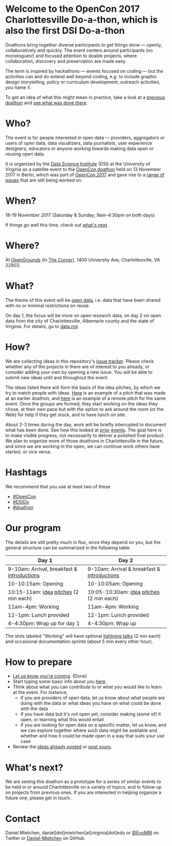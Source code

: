 # Welcome to the OpenCon 2017 Charlottesville Do-a-thon, which is also the first DSI Do-a-thon
              
Doathons bring together diverse participants to get things done &mdash; openly, collaboratively and quickly. The event centers around participants (no monologues!) and focused attention to doable projects, where collaboration, discovery and preservation are made easy. 

The term is inspired by hackathons &mdash; events focused on coding &mdash; but the activities can and do extend well beyond coding, e.g. to include graphic design storytelling, policy or curriculum development, outreach activities, you name it.

To get an idea of what this might mean in practice, take a look at a [previous doathon](https://github.com/sparcopen/open-research-doathon) and [see what was done there](https://github.com/sparcopen/Open-Research-doathon/issues?utf8=%E2%9C%93&q=is%3Aissue).

# Who?

The event is for people interested in open data &mdash; providers, aggregators or users of open data, data visualizers, data journalists, user experience designers, educators or anyone working towards making data open or reusing open data.

It is organized by the [Data Science Institute](http://dsi.virginia.edu/) (DSI) at the University of Virginia as a satellite event to the [OpenCon doathon](http://doathon.opencon2017.org/) held on 13 November 2017 in Berlin, which was part of [OpenCon 2017](http://opencon2017.org/) and gave rise to a [range of issues](https://github.com/sparcopen/doathon/issues?q=is%3Aissue+is%3Aopen+sort%3Aupdated-desc) that are still being worked on.

# When?

18-19 November 2017 (Saturday & Sunday; 9am-4:30pm on both days)

If things go well this time, check out [what's next](https://github.com/UVA-DSI/2017-doathon/blob/master/README.md#whats-next).

# Where?

At [OpenGrounds](https://opengrounds.virginia.edu/) (in [The Corner](https://www.openstreetmap.org/#map=20/38.03405/-78.49981)), 1400 University Ave, Charlottesville, VA 22903.

# What?

The theme of this event will be [open data](https://en.wikipedia.org/wiki/Open_data), i.e. data that have been shared with no or minimal restrictions on reuse. 

On day 1, the focus will be more on open research data, on day 2 on open data from the city of Charlottesville, Albemarle county and the state of Virginia. For details, go to [data.md](data.md).

# How?

We are collecting ideas in this repository's [issue tracker](https://github.com/UVA-DSI/2017-doathon/issues?q=is%3Aissue+is%3Aopen+label%3Aidea). Please check whether any of the projects in there are of interest to you already, or consider adding your own by opening a new issue. You will be able to submit new ideas until and throughout the event.

The ideas listed there will form the basis of the idea pitches, by which we try to match people with ideas. [Here](https://twitter.com/OKFN/status/838011416598700033) is an example of a pitch that was made at an earlier doathon, and [here](https://www.youtube.com/watch?v=UMR7N193uM8) is an example of a remote pitch for the same event. Once the groups are formed, they start working on the ideas they chose, at their own pace but with the option to ask around the room (or the Web) for help if they get stuck, and to have lunch on site.

About 2-3 times during the day, work will be briefly interrupted to document what has been done. See how this looked at [prior](https://github.com/sparcopen/doathon/issues) [events](https://github.com/sparcopen/open-research-doathon/issues). The goal here is to make visible progress, not necessarily to deliver a polished final product. We plan to organize more of those doathons in Charlottesville in the future, and since we are working in the open, we can continue work others have started, or vice versa.

# Hashtags

We recommend that you use at least two of these
* [#OpenCon](https://twitter.com/hashtag/OpenCon)
* [#DSIDo](https://twitter.com/hashtag/DSIDo)
* [#doathon](https://twitter.com/hashtag/doathon)

# Our program

The details are still pretty much in flux, since they depend on you, but the general structure can be summarized in the following table.

| Day 1                                          | Day 2                                            |
|------------------------------------------------|--------------------------------------------------|
| 9-10am: Arrival, breakfast & [introductions](https://docs.google.com/document/d/13IJTpte7IdbCjkNMcVPy5KMP8eKiYAcSVXQzNbfwu_M/edit)    | 9-10am: Arrival & breakfast & [introductions](https://docs.google.com/document/d/13IJTpte7IdbCjkNMcVPy5KMP8eKiYAcSVXQzNbfwu_M/edit)      |
| 10-10:15am: Opening                            | 10-10:05am: Opening                              |
| 10:15-11am: [idea](https://github.com/UVA-DSI/2017-doathon/issues?q=is%3Aissue+is%3Aopen+label%3Aidea) [pitches](https://github.com/UVA-DSI/2017-doathon/issues/12) (2 min each)          | 10:05-10:30am: [idea](https://github.com/UVA-DSI/2017-doathon/issues?q=is%3Aissue+is%3Aopen+label%3Aidea) [pitches](https://github.com/UVA-DSI/2017-doathon/issues/12) (2 min each)         | 
| 11am-4pm: Working                              | 11am-4pm: Working                                |
| 12-1pm: Lunch provided                         | 12-1pm: Lunch provided                           |
| 4-4:30pm: Wrap up for day 1                    | 4-4:30pm: Wrap up                                |

The slots labeled "Working" will have optional [lightning talks](https://github.com/UVA-DSI/2017-doathon/issues/12) (2 min each) and occasional documentation sprints (about 5 min every other hour).

# How to prepare

* [Let us know you're coming](https://www.eventbrite.com/e/uva-do-a-thon-tickets-39704865321). (Done)
* Start typing some basic info about you [here](https://docs.google.com/document/d/13IJTpte7IdbCjkNMcVPy5KMP8eKiYAcSVXQzNbfwu_M/edit).
* Think about what you can contribute to or what you would like to learn at the event. For instance, 
  - if you are providers of open data, let us know about what people are doing with the data or what ideas you have on what could be done with the data
  - if you have data but it's not open yet, consider making (some of) it open, or learning what this would entail
  - if you are looking for open data on a specific matter, let us know, and we can explore together where such data might be available and whether and how it could be made open in a way that suits your use case
* Review the [ideas already posted](https://github.com/UVA-DSI/2017-doathon/issues?q=is%3Aissue+is%3Aopen+label%3Aidea) or [post yours](https://github.com/UVA-DSI/2017-doathon/issues/new).

# What's next?

We are seeing this doathon as a prototype for a series of similar events to be held in or around Charlottesville on a variety of topics, and to follow up on projects from previous ones. If you are interested in helping organize a future one, please get in touch.

# Contact

Daniel Mietchen, daniel[dot]mietchen[at]virginia[dot]edu or [@EvoMRI](https://twitter.com/EvoMR) on Twitter or [Daniel-Mietchen](https://github.com/Daniel-Mietchen) on GitHub.
